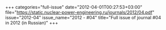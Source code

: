 +++
categories="full-issue"
date="2012-04-01T00:27:53+03:00"
file="https://static.nuclear-power-engineering.ru/journals/2012/04.pdf"
issue="2012-04"
issue_name="2012 - #04"
title="Full issue of journal #04 in 2012 (in Russian)"
+++